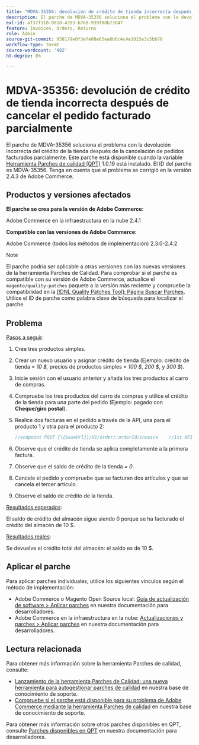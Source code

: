 ```yaml
---
title: "MDVA-35356: devolución de crédito de tienda incorrecta después de cancelar el pedido parcialmente facturado"
description: El parche de MDVA-35356 soluciona el problema con la devolución incorrecta del crédito de la tienda después de la cancelación de pedidos facturados parcialmente. Este parche está disponible cuando está instalada la [Quality Patches Tool (QPT)](/help/announcements/adobe-commerce-announcements/magento-quality-patches-released-new-tool-to-self-serve-quality-patches.md) 1.0.19. El ID del parche es MDVA-35356. Tenga en cuenta que el problema se corrigió en la versión 2.4.3 de Adobe Commerce.
exl-id: af37f318-0818-4393-b768-939f08b73847
feature: Invoices, Orders, Returns
role: Admin
source-git-commit: 958179e0f3efe08e65ea8b0c4c4e1015e3c5bb76
workflow-type: tm+mt
source-wordcount: '482'
ht-degree: 0%

---
```


# MDVA-35356: devolución de crédito de tienda incorrecta después de cancelar el pedido facturado parcialmente

El parche de MDVA-35356 soluciona el problema con la devolución incorrecta del crédito de la tienda después de la cancelación de pedidos facturados parcialmente. Este parche está disponible cuando la variable [Herramienta Parches de calidad (QPT)](/help/announcements/adobe-commerce-announcements/magento-quality-patches-released-new-tool-to-self-serve-quality-patches.md) 1.0.19 está instalado. El ID del parche es MDVA-35356. Tenga en cuenta que el problema se corrigió en la versión 2.4.3 de Adobe Commerce.

## Productos y versiones afectados

**El parche se crea para la versión de Adobe Commerce:**

Adobe Commerce en la infraestructura en la nube 2.4.1

**Compatible con las versiones de Adobe Commerce:**

Adobe Commerce (todos los métodos de implementación) 2.3.0-2.4.2

>[!NOTE]
>
>El parche podría ser aplicable a otras versiones con las nuevas versiones de la herramienta Parches de Calidad. Para comprobar si el parche es compatible con su versión de Adobe Commerce, actualice el `magento/quality-patches` paquete a la versión más reciente y compruebe la compatibilidad en la [[!DNL Quality Patches Tool]: Página Buscar Parches](https://devdocs.magento.com/quality-patches/tool.html#patch-grid). Utilice el ID de parche como palabra clave de búsqueda para localizar el parche.

## Problema

<u>Pasos a seguir</u>:

1. Cree tres productos simples.
1. Crear un nuevo usuario y asignar crédito de tienda (Ejemplo: crédito de tienda = *10 $,* precios de productos simples = *100 $*, *200 $*, y *300 $*).
1. Inicie sesión con el usuario anterior y añada los tres productos al carro de compras.
1. Compruebe los tres productos del carro de compras y utilice el crédito de la tienda para una parte del pedido (Ejemplo: pagado con **Cheque/giro postal**).
1. Realice dos facturas en el pedido a través de la API, una para el producto 1 y otra para el producto 2:

   ```php
   //endpoint POST {\{baseUrl}}/V1/order/:orderId/invoice    //1st API call:    {    "capture": true,    "items": [    {    "order_item_id": 1,    "qty": 1    }    ],    "notify": true,    "appendComment": false    }    //2nd API call:    {    "capture": true,    "items": [    {    "order_item_id": 2,    "qty": 1    }    ],    "notify": true,    "appendComment": false    }
   ```

1. Observe que el crédito de tienda se aplica completamente a la primera factura.
1. &#x200B;Observe que el saldo de crédito de la tienda = *0*.
1. Cancele el pedido y compruebe que se facturan dos artículos y que se cancela el tercer artículo.
1. Observe el saldo de crédito de la tienda.

<u>Resultados esperados</u>:

El saldo de crédito del almacén sigue siendo 0 porque se ha facturado el crédito del almacén de 10 $.

<u>Resultados reales</u>:

Se devuelve el crédito total del almacén: el saldo es de 10 $.

## Aplicar el parche

Para aplicar parches individuales, utilice los siguientes vínculos según el método de implementación:

* Adobe Commerce o Magento Open Source local: [Guía de actualización de software > Aplicar parches](https://devdocs.magento.com/guides/v2.4/comp-mgr/patching/mqp.html) en nuestra documentación para desarrolladores.
* Adobe Commerce en la infraestructura en la nube: [Actualizaciones y parches > Aplicar parches](https://devdocs.magento.com/cloud/project/project-patch.html) en nuestra documentación para desarrolladores.

## Lectura relacionada

Para obtener más información sobre la herramienta Parches de calidad, consulte:

* [Lanzamiento de la herramienta Parches de Calidad: una nueva herramienta para autogestionar parches de calidad](/help/announcements/adobe-commerce-announcements/magento-quality-patches-released-new-tool-to-self-serve-quality-patches.md) en nuestra base de conocimiento de soporte.
* [Compruebe si el parche está disponible para su problema de Adobe Commerce mediante la herramienta Parches de calidad](/help/support-tools/patches-available-in-qpt-tool/check-patch-for-magento-issue-with-magento-quality-patches.md) en nuestra base de conocimiento de soporte.

Para obtener más información sobre otros parches disponibles en QPT, consulte [Parches disponibles en QPT](https://devdocs.magento.com/quality-patches/tool.html#patch-grid) en nuestra documentación para desarrolladores.
